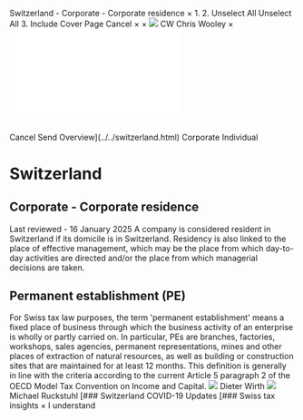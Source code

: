 Switzerland - Corporate - Corporate residence
×
1.
2.
Unselect All
Unselect All
3.
Include Cover Page
Cancel
×
×
![](../../-/media/world-wide-tax-summaries/attachments/global---chris-wooley.ashx%3Frev=ac5e5f3223b34096b1afc2a6009c7320&revision=ac5e5f32-23b3-4096-b1af-c2a6009c7320&hash=859B7ADC84DC2CBEC9760E9E6EE7DE6D0A8BFCDF)
CW
Chris Wooley
×
![](corporate-residence.html)
######
Cancel
Send
Overview](../../switzerland.html)
Corporate
Individual
# Switzerland
## Corporate - Corporate residence
Last reviewed - 16 January 2025
A company is considered resident in Switzerland if its domicile is in Switzerland. Residency is also linked to the place of effective management, which may be the place from which day-to-day activities are directed and/or the place from which managerial decisions are taken.
## Permanent establishment (PE)
For Swiss tax law purposes, the term 'permanent establishment' means a fixed place of business through which the business activity of an enterprise is wholly or partly carried on. In particular, PEs are branches, factories, workshops, sales agencies, permanent representations, mines and other places of extraction of natural resources, as well as building or construction sites that are maintained for at least 12 months. This definition is generally in line with the criteria according to the current Article 5 paragraph 2 of the OECD Model Tax Convention on Income and Capital.
![](../../-/media/world-wide-tax-summaries/attachments/switzerland---wirth_dieter.ashx%3Frev=51f5bff1f5894eb5899d77de10e18ecc&revision=51f5bff1-f589-4eb5-899d-77de10e18ecc&hash=9B0691F7E7F2EF687147E05E910DF68ED43823D8)
Dieter Wirth
![](../../-/media/world-wide-tax-summaries/switzerlandmichael-ruckstuhlswitzerland--michael-ruckstuhljpg20240502121431681.ashx%3Frev=c5e40ed5b0ac416fbe7f02e868648608&revision=c5e40ed5-b0ac-416f-be7f-02e868648608&hash=B1A42553147AA6056A981B5B40C73F750F732F3D)
Michael Ruckstuhl
[### Switzerland COVID-19 Updates
[### Swiss tax insights
×
I understand